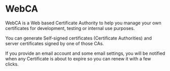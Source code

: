 WebCA
=====

WebCA is a Web based Certificate Authority to help you manage your own certificates for development, testing or internal use purposes.

You can generate Self-signed certificates (Certificate Authorities) and server certificates signed by one of those CAs.

If you provide an email account and some email settings, you will be notified when any Certificate is about to expire so you can renew it with a few clicks.

